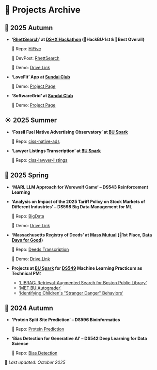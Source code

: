 # 🧭 Projects Archive

## 🍁 2025 Autumn

- **‘[RhettSearch](https://devpost.com/software/rhettsearch)’ at [DS+X Hackathon](https://ds-x.devpost.com/) (🥇HackBU·1st & 🥇Best Overall)**
   
  🧩 Repo: [HiFive](https://github.com/annaandmandy/HiFive)  

  🤖 DevPost: [RhettSearch](https://devpost.com/software/rhettsearch)

  🎥 Demo: [Drive Link](https://drive.google.com/file/d/1CiXiUhk4Ilv9mQSSvsZ8YzL1M38vO1i5/view?usp=sharing)
- **‘LoveFit’ App at [Sundai Club](https://www.sundai.club/)**  

  🎥 Demo: [Project Page](https://www.sundai.club/projects/9c42b1d9-ce56-4d1b-b04f-45d1a1e0eb8d)
- **‘SoftwareGrid’ at [Sundai Club](https://www.sundai.club/)**  

  🎥 Demo: [Project Page](https://www.sundai.club/projects/c11dc3ef-1318-4a2a-9875-6484a1647c8c)



## ☀️ 2025 Summer

- **‘Fossil Fuel Native Advertising Observatory’ at [BU Spark](https://www.bu.edu/spark/)**

  🧩 Repo: [ciss-native-ads](https://github.com/BU-Spark/ml-ciss-native-ads)
- **‘Lawyer Listings Transcription’ at [BU Spark](https://www.bu.edu/spark/)**

  🧩 Repo: [ciss-lawyer-listings]((https://github.com/BU-Spark/ds-ciss-lawyer-listings))



## 🌸 2025 Spring

- **‘MARL LLM Approach for Werewolf Game’ – DS543 Reinforcement Learning**

- **‘Analysis on Impact of the 2025 Tariff Policy on Stock Markets of Different Industries’ – DS598 Big Data Management for ML**

  🧩 Repo: [BigData](https://github.com/Carrie1013/DS598-BigData-FinalProject)

  🎥 Demo: [Drive Link](https://drive.google.com/file/d/1UgI6GFZ2WH-5-j2l5D_T5aEbegJ04n03/view?usp=sharing)

- **‘Massachusetts Registry of Deeds’ at [Mass Mutual](https://www.massmutual.com/) (🥇1st Place, [Data Days for Good](https://www.bu.edu/articles/2025/data-days-for-good/))**  

  🧩 Repo: [Deeds Transcription](https://github.com/BU-Spark/dd4g-deeds-transcription)

  🎥 Demo: [Drive Link](https://drive.google.com/file/d/1SPXQ6G9MswibnlBv3CA-xJzIsrTqqsCp/view?usp=sharing)

- **Projects at [BU Spark](https://www.bu.edu/spark/) for [DS549](https://bu-spark.github.io/ml-549-sp25/schedule.html) Machine Learning Practicum as Technical PM:**
  - [‘LIBRAG: Retrieval-Augmented Search for Boston Public Library’](https://github.com/BU-Spark/ml-bpl-rag/tree/dev)
  - [‘MET BU Autograder’](https://github.com/BU-Spark/ml-bu-autograder/tree/dev)
  - [‘Identifying Children's "Stranger Danger" Behaviors’](https://github.com/BU-Spark/ml-ciss-behavior/tree/dev)



## 🍂 2024 Autumn

- **'Protein Split Site Prediction’ – DS596 Bioinformatics**  

  🧩 Repo: [Protein Prediction]((https://github.com/Carrie1013/DS596-ProteinProject))
- **‘Bias Detection for Generative AI’ – DS542 Deep Learning for Data Science**

  🧩 Repo: [Bias Detection]((https://github.com/Carrie1013/DS542-Bias-Detection))



📘 *Last updated: October 2025*
